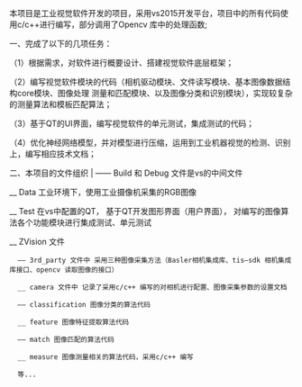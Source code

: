 本项目是工业视觉软件开发的项目，采用vs2015开发平台，项目中的所有代码使用c/c++进行编写，部分调用了Opencv 库中的处理函数;

一、完成了以下的几项任务：

（1）根据需求，对软件进行概要设计、搭建视觉软件底层框架；

（2）编写视觉软件模块的代码（相机驱动模块、文件读写模块、基本图像数据结构core模块、图像处理 测量和匹配模块、以及图像分类和识别模块），实现较复杂的测量算法和模板匹配算法；

（3）基于QT的UI界面，编写视觉软件的单元测试，集成测试的代码；

（4）优化神经网络模型，并对模型进行压缩，运用到工业机器视觉的检测、识别上，编写相应技术文档；

二、本项目的文件组织
| —— Build 和 Debug 文件是vs的中间文件

  __ Data 工业环境下，使用工业摄像机采集的RGB图像
  
  __ Test 在vs中配置的QT， 基于QT开发图形界面（用户界面）， 对编写的图像算法各个功能模块进行集成测试、单元测试
  
  __ ZVision 文件
  
      —— 3rd_party 文件中 采用三种图像采集方法（Basler相机集成库、tis—sdk 相机集成库接口、opencv 读取图像的接口）
      
      __ camera 文件中 记录了采用c/c++ 编写的对相机进行配置、图像采集参数的设置文档
      
      —— classification 图像分类的算法代码
      
      __ feature 图像特征提取算法代码
      
      —— match 图像匹配的算法代码
      
      __ measure 图像测量相关的算法代码，采用c/c++ 编写
      
      等...
